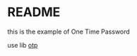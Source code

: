 # README #

this is the example of One Time Password

use lib [otp](https://github.com/pquerna/otp)

